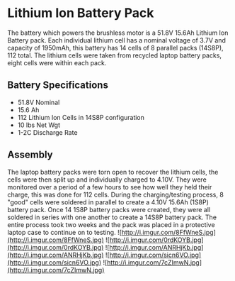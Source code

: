 # **Lithium Ion Battery Pack** #
The battery which powers the brushless motor is a 51.8V 15.6Ah Lithium Ion Battery pack. Each individual lithium cell has a nominal voltage of 3.7V and capacity of 1950mAh, this battery has 14 cells of 8 parallel packs (14S8P), 112 total. The lithium cells were taken from recycled laptop battery packs, eight cells were within each pack.

## Battery Specifications ##
  * 51.8V Nominal
  * 15.6 Ah
  * 112 Lithium Ion Cells in 14S8P configuration
  * 10 lbs Net Wgt
  * 1-2C Discharge Rate

## Assembly ##
The laptop battery packs were torn open to recover the lithium cells, the cells were then split up and individually charged to 4.10V. They were monitored over a period of a few hours to see how well they held their charge, this was done for 112 cells. During the charging/testing process, 8 "good" cells were soldered in parallel to create a 4.10V 15.6Ah (1S8P) battery pack. Once 14 1S8P battery packs were created, they were all soldered in series with one another to create a 14S8P battery pack.
The entire process took two weeks and the pack was placed in a protective laptop case to continue on to testing.
![http://i.imgur.com/8FfWneS.jpg](http://i.imgur.com/8FfWneS.jpg)
![http://i.imgur.com/0rdKOYB.jpg](http://i.imgur.com/0rdKOYB.jpg)
![http://i.imgur.com/ANRHjKb.jpg](http://i.imgur.com/ANRHjKb.jpg)
![http://i.imgur.com/sicn6VO.jpg](http://i.imgur.com/sicn6VO.jpg)
![http://i.imgur.com/7cZImwN.jpg](http://i.imgur.com/7cZImwN.jpg)